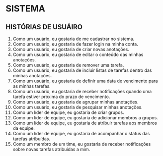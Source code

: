 # SISTEMA

## HISTÓRIAS DE USUÁIRO

1. Como um usuário, eu gostaria de me cadastrar no sistema.
2. Como um usuário, eu gostaria de fazer login na minha conta.
3. Como um usuário, eu gostaria de criar novas anotações.
4. Como um usuário, eu gostaria de editar o conteúdo das minhas anotações.
5. Como um usuário, eu gostaria de remover uma tarefa.
6. Como um usuário, eu gostaria de incluir listas de tarefas dentro das minhas anotações.
7. Como um usuário, eu gostaria de definir uma data de vencimento para as minhas tarefas.
8. Como um usuário, eu gostaria de receber notificações quando uma tarefa estiver próxima do prazo de vencimento.
9. Como um usuário, eu gostaria de agrupar minhas anotações.
10. Como um usuário, eu gostaria de pesquisar minhas anotações.
11. Como um líder de equipe, eu gostaria de criar grupos.
12. Como um líder de equipe, eu gostaria de adicionar membros a grupos.
13. Como um líder de equipe, eu gostaria de atribuir tarefas aos membros da equipe.
14. Como um líder de equipe, eu gostaria de acompanhar o status das tarefas atribuídas.
15. Como um membro de um time, eu gostaria de receber notificações sobre novas tarefas atribuídas a mim.
